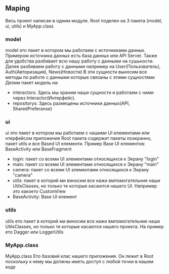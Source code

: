 ## Maping
Весь проект написан в одним модуле. 
Root поделен на 3 пакета (model, ui, utils) и  MyApp.class

### model
model это пакет в котором мы работаем с источниками данных.
Примером источника данных есть база данных или API Server.
Также для удобства разбивает всю нашу работу с данными на сушьности.
 Далее разбиваем работу с данными например на User(Пользователь), Auth(Авторизация), News(Новости) 
 В эти сущности выносим все методы по работе с данными которые связаны с этими сущностями
 Делим пакет модель на:
  - interactors: Здесь мы храним наши сущности и работаем с ними через Interactor(Интерфейс).
  - repositorys: Здесь размещены источники данных(API, SharedPreferanse)

### ui
 ui это пакет в котором мы работаем с нашими UI елементами или нтерфейсом приложения
 Root пакета содержит пакеты поэкранно, пакет utils и все Based UI елементи. 
 Пример Base UI елементов: BaseActivity или BaseFragment 
  - login: пакет со всеми UI элементами относящихся к Экрану "login"
  - main: пакет со всеми UI элементами относящихся к Экрану "main"
  - camera: пакет со всеми UI элементами относящихся к Экрану "camera"
  - utils: пакет в которий ми виносим все нажи вмпомогательние наши UtilsClasses, но только те которые касаются нашего UI. Например это какоето CustomView
  - BaseActivity: Base UI елемент
 
### utils
 utils ето пакет в которий ми виносим все нажи вмпомогательние наши UtilsClasses, но только те которые касаются нашего проекта. На пример ето Dagger или LoggerUtils

### MyApp.class
 MyApp.class Ето базовий клас нашего приложения. Он лежит в Root поскольку к нему мы должны иметь доступ с любой точки в нашем коде
